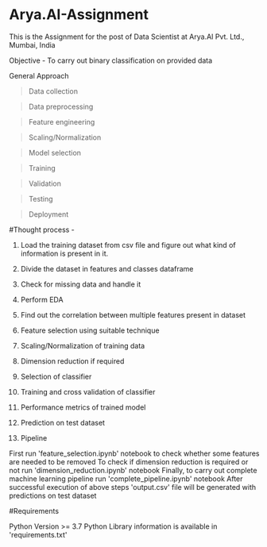 # Arya.AI-Assignment

This is the Assignment for the post of Data Scientist at Arya.AI Pvt. Ltd., Mumbai, India

Objective - To carry out binary classification on provided data

General Approach

> Data collection

> Data preprocessing

> Feature engineering

> Scaling/Normalization

> Model selection

> Training

> Validation

> Testing

> Deployment

#Thought process -

1. Load the training dataset from csv file and figure out what kind of information is present in it.

2. Divide the dataset in features and classes dataframe

3. Check for missing data and handle it

4. Perform EDA

5. Find out the correlation between multiple features present in dataset

6. Feature selection using suitable technique

7. Scaling/Normalization of training data

8. Dimension reduction if required

9. Selection of classifier

10. Training and cross validation of classifier

11. Performance metrics of trained model

12. Prediction on test dataset

13. Pipeline

First run 'feature_selection.ipynb' notebook to check whether some features are needed to be removed
To check if dimension reduction is required or not run 'dimension_reduction.ipynb' notebook
Finally, to carry out complete machine learning pipeline run 'complete_pipeline.ipynb' notebook
After successful execution of above steps 'output.csv' file will be generated with predictions on test dataset

#Requirements

Python Version >= 3.7
Python Library information is available in 'requirements.txt'
